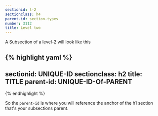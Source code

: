 ```yaml
---
sectionid: l-2
sectionclass: h4
parent-id: section-types
number: 3112
title: Level two
---
```

A Subsection of a level-2 will look like this

{% highlight yaml %}
---
sectionid: UNIQUE-ID
sectionclass: h2
title: TITLE
parent-id: UNIQUE-ID-Of-PARENT
---
{% endhighlight %}

So the `parent-id` is where you will reference the anchor of the h1 section that's your subsections parent.
